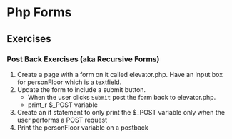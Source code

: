 # Php Forms

## Exercises

### Post Back Exercises (aka Recursive Forms)

1. Create a page with a form on it called elevator.php. Have an input box for personFloor which is a textfield. 
2. Update the form to include a submit button.
    - When the user clicks `Submit` post the form back to elevator.php.
    - print_r $_POST variable
3. Create an if statement to only print the $_POST variable only when the user performs a POST request
4. Print the personFloor variable on a postback
